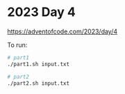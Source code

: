 # 2023 Day 4

https://adventofcode.com/2023/day/4

To run:

```sh
# part1
./part1.sh input.txt

# part2
./part2.sh input.txt
```
